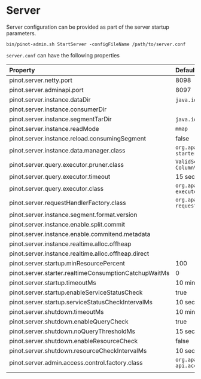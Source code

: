 # Server

Server configuration can be provided as part of the server startup parameters.

```text
bin/pinot-admin.sh StartServer -configFileName /path/to/server.conf
```

`server.conf` can have the following properties

| Property | Default | Description |
| :--- | :--- | :--- |
| pinot.server.netty.port | 8098 |  |
| pinot.server.adminapi.port | 8097 |  |
| pinot.server.instance.dataDir | `java.io.tmpdir` + `/PinotServer/index` |  |
| pinot.server.instance.consumerDir |  |  |
| pinot.server.instance.segmentTarDir | `java.io.tmpdir` + `/PinotServer/segmentTar` |  |
| pinot.server.instance.readMode | `mmap` |  |
| pinot.server.instance.reload.consumingSegment | false |  |
| pinot.server.instance.data.manager.class | `org.apache.pinot.server.` `starter.helix.HelixInstanceDataManager` |  |
| pinot.server.query.executor.pruner.class | `ValidSegmentPruner,DataSchemaSegmentPruner, ColumnValueSegmentPruner,SelectionQuerySegmentPruner` |  |
| pinot.server.query.executor.timeout | 15 seconds |  |
| pinot.server.query.executor.class | `org.apache.pinot.core.query.` `executor.ServerQueryExecutorV1Impl` |  |
| pinot.server.requestHandlerFactory.class | `org.apache.pinot.server.` `request.SimpleRequestHandlerFactory` |  |
| pinot.server.instance.segment.format.version |  |  |
| pinot.server.instance.enable.split.commit |  |  |
| pinot.server.instance.enable.commitend.metadata |  |  |
| pinot.server.instance.realtime.alloc.offheap |  |  |
| pinot.server.instance.realtime.alloc.offheap.direct |  |  |
| pinot.server.startup.minResourcePercent | 100 |  |
| pinot.server.starter.realtimeConsumptionCatchupWaitMs | 0 |  |
| pinot.server.startup.timeoutMs | 10 minutes |  |
| pinot.server.startup.enableServiceStatusCheck | true |  |
| pinot.server.startup.serviceStatusCheckIntervalMs | 10 seconds |  |
| pinot.server.shutdown.timeoutMs | 10 minutes |  |
| pinot.server.shutdown.enableQueryCheck | true |  |
| pinot.server.shutdown.noQueryThresholdMs | 15 seconds |  |
| pinot.server.shutdown.enableResourceCheck | false |  |
| pinot.server.shutdown.resourceCheckIntervalMs | 10 seconds |  |
| pinot.server.admin.access.control.factory.class | `org.apache.pinot.server.` `api.access.AllowAllAccessFactory` |  |
|  |  |  |







